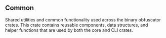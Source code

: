## Common

Shared utilities and common functionality used across the binary obfuscator crates. This crate contains reusable components, data structures, and helper functions that are used by both the core and CLI crates. 